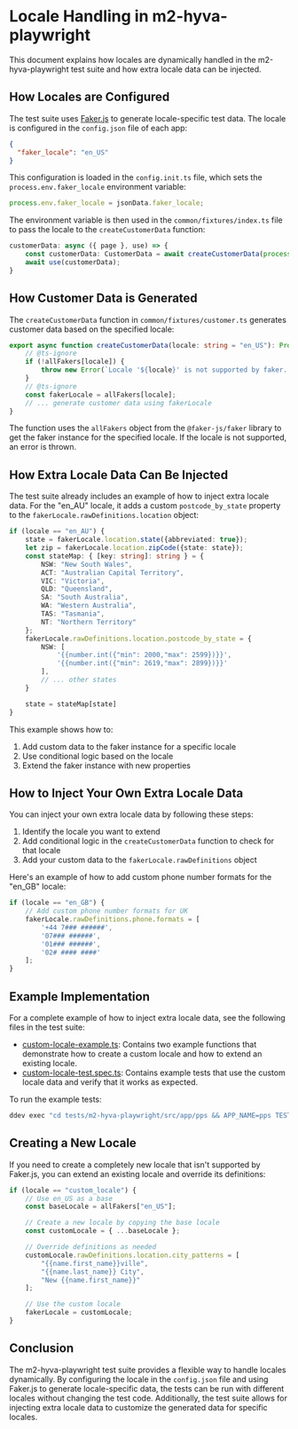 # Locale Handling in m2-hyva-playwright

This document explains how locales are dynamically handled in the m2-hyva-playwright test suite and how extra locale data can be injected.

## How Locales are Configured

The test suite uses [Faker.js](https://fakerjs.dev/) to generate locale-specific test data. The locale is configured in the `config.json` file of each app:

```json
{
  "faker_locale": "en_US"
}
```

This configuration is loaded in the `config.init.ts` file, which sets the `process.env.faker_locale` environment variable:

```typescript
process.env.faker_locale = jsonData.faker_locale;
```

The environment variable is then used in the `common/fixtures/index.ts` file to pass the locale to the `createCustomerData` function:

```typescript
customerData: async ({ page }, use) => {
    const customerData: CustomerData = await createCustomerData(process.env.faker_locale);
    await use(customerData);
}
```

## How Customer Data is Generated

The `createCustomerData` function in `common/fixtures/customer.ts` generates customer data based on the specified locale:

```typescript
export async function createCustomerData(locale: string = "en_US"): Promise<CustomerData> {
    // @ts-ignore
    if (!allFakers[locale]) {
        throw new Error(`Locale '${locale}' is not supported by faker. If empty, please set locale in config file`);
    }
    // @ts-ignore
    const fakerLocale = allFakers[locale];
    // ... generate customer data using fakerLocale
}
```

The function uses the `allFakers` object from the `@faker-js/faker` library to get the faker instance for the specified locale. If the locale is not supported, an error is thrown.

## How Extra Locale Data Can Be Injected

The test suite already includes an example of how to inject extra locale data. For the "en_AU" locale, it adds a custom `postcode_by_state` property to the `fakerLocale.rawDefinitions.location` object:

```typescript
if (locale == "en_AU") {
    state = fakerLocale.location.state({abbreviated: true});
    let zip = fakerLocale.location.zipCode({state: state});
    const stateMap: { [key: string]: string } = {
        NSW: "New South Wales",
        ACT: "Australian Capital Territory",
        VIC: "Victoria",
        QLD: "Queensland",
        SA: "South Australia",
        WA: "Western Australia",
        TAS: "Tasmania",
        NT: "Northern Territory"
    };
    fakerLocale.rawDefinitions.location.postcode_by_state = {
        NSW: [
            '{{number.int({"min": 2000,"max": 2599})}}',
            '{{number.int({"min": 2619,"max": 2899})}}'
        ],
        // ... other states
    }

    state = stateMap[state]
}
```

This example shows how to:

1. Add custom data to the faker instance for a specific locale
2. Use conditional logic based on the locale
3. Extend the faker instance with new properties

## How to Inject Your Own Extra Locale Data

You can inject your own extra locale data by following these steps:

1. Identify the locale you want to extend
2. Add conditional logic in the `createCustomerData` function to check for that locale
3. Add your custom data to the `fakerLocale.rawDefinitions` object

Here's an example of how to add custom phone number formats for the "en_GB" locale:

```typescript
if (locale == "en_GB") {
    // Add custom phone number formats for UK
    fakerLocale.rawDefinitions.phone.formats = [
        '+44 7### ######',
        '07### ######',
        '01### ######',
        '02# #### ####'
    ];
}
```

## Example Implementation

For a complete example of how to inject extra locale data, see the following files in the test suite:

- [custom-locale-example.ts](src/apps/pps/examples/custom-locale-example.ts): Contains two example functions that demonstrate how to create a custom locale and how to extend an existing locale.
- [custom-locale-test.spec.ts](src/apps/pps/examples/custom-locale-test.spec.ts): Contains example tests that use the custom locale data and verify that it works as expected.

To run the example tests:

```bash
ddev exec "cd tests/m2-hyva-playwright/src/app/pps && APP_NAME=pps TEST_BASE=pps npx playwright test examples/custom-locale-test.spec.ts"
```

## Creating a New Locale

If you need to create a completely new locale that isn't supported by Faker.js, you can extend an existing locale and override its definitions:

```typescript
if (locale == "custom_locale") {
    // Use en_US as a base
    const baseLocale = allFakers["en_US"];

    // Create a new locale by copying the base locale
    const customLocale = { ...baseLocale };

    // Override definitions as needed
    customLocale.rawDefinitions.location.city_patterns = [
        "{{name.first_name}}ville",
        "{{name.last_name}} City",
        "New {{name.first_name}}"
    ];

    // Use the custom locale
    fakerLocale = customLocale;
}
```

## Conclusion

The m2-hyva-playwright test suite provides a flexible way to handle locales dynamically. By configuring the locale in the `config.json` file and using Faker.js to generate locale-specific data, the tests can be run with different locales without changing the test code. Additionally, the test suite allows for injecting extra locale data to customize the generated data for specific locales.
